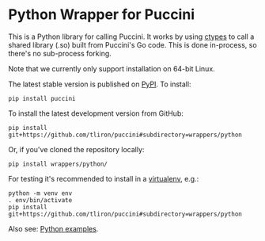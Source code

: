 Python Wrapper for Puccini
==========================

This is a Python library for calling Puccini. It works by using
[ctypes](https://docs.python.org/3/library/ctypes.html) to call a shared library (.so) built from
Puccini's Go code. This is done in-process, so there's no sub-process forking.

Note that we currently only support installation on 64-bit Linux.

The latest stable version is published on [PyPI](https://pypi.org/project/puccini/). To install:

    pip install puccini

To install the latest development version from GitHub:

    pip install git+https://github.com/tliron/puccini#subdirectory=wrappers/python

Or, if you've cloned the repository locally: 

    pip install wrappers/python/

For testing it's recommended to install in a [virtualenv](https://virtualenv.pypa.io/), e.g.:

    python -m venv env
    . env/bin/activate
    pip install git+https://github.com/tliron/puccini#subdirectory=wrappers/python

Also see: [Python examples](../../examples/python/).
